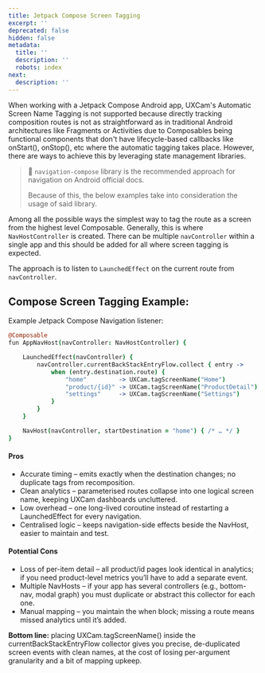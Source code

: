 ```yaml
---
title: Jetpack Compose Screen Tagging
excerpt: ''
deprecated: false
hidden: false
metadata:
  title: ''
  description: ''
  robots: index
next:
  description: ''
---
```

When working with a Jetpack Compose Android app, UXCam's Automatic Screen Name Tagging is not supported because directly tracking composition routes is not as straightforward as in traditional Android architectures like Fragments or Activities due to Composables being functional components that don't have lifecycle-based callbacks like onStart(), onStop(), etc where the automatic tagging takes place. However, there are ways to achieve this by leveraging state management libraries.

> 📘 `navigation-compose` library is the recommended approach for navigation on Android official docs.
>
> Because of this, the below examples take into consideration the usage of said library.

Among all the possible ways the simplest way to tag the route as a screen from the highest level Composable. Generally, this is where `NavHostController` is created. There can be multiple `navController` within a single app and this should be added for all where screen tagging is expected.

The approach is to listen to `LaunchedEffect` on the current route from `navController`.

## Compose Screen Tagging Example:

Example Jetpack Compose Navigation listener:

```coffeescript Android
@Composable
fun AppNavHost(navController: NavHostController) {

    LaunchedEffect(navController) {
        navController.currentBackStackEntryFlow.collect { entry ->
            when (entry.destination.route) {
                "home"         -> UXCam.tagScreenName("Home")
                "product/{id}" -> UXCam.tagScreenName("ProductDetail")
                "settings"     -> UXCam.tagScreenName("Settings")
            }
        }
    }

    NavHost(navController, startDestination = "home") { /* … */ }
}
```

#### **Pros**

* Accurate timing – emits exactly when the destination changes; no duplicate tags from recomposition.
* Clean analytics – parameterised routes collapse into one logical screen name, keeping UXCam dashboards uncluttered.
* Low overhead – one long-lived coroutine instead of restarting a LaunchedEffect for every navigation.
* Centralised logic – keeps navigation-side effects beside the NavHost, easier to maintain and test.

#### **Potential Cons**

* Loss of per-item detail – all product/id pages look identical in analytics; if you need product-level metrics you’ll have to add a separate event.
* Multiple NavHosts – if your app has several controllers (e.g., bottom-nav, modal graph) you must duplicate or abstract this collector for each one.
* Manual mapping – you maintain the when block; missing a route means missed analytics until it’s added.

**Bottom line:** placing UXCam.tagScreenName() inside the currentBackStackEntryFlow collector gives you precise, de-duplicated screen events with clean names, at the cost of losing per-argument granularity and a bit of mapping upkeep.